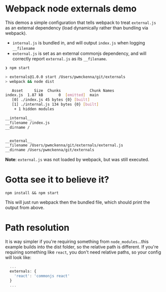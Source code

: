 # Webpack node externals demo

This demos a simple configuration that tells webpack to treat `external.js` as an external dependency (load dynamically rather than bundling via webpack).

- `internal.js` is bundled in, and will output `index.js` when logging `__filename`
- `external.js` is set as an external commonjs dependency, and will correctly report `external.js` as its `__filename`.

```bash
❯ npm start

> externals@1.0.0 start /Users/pwmckenna/git/externals
> webpack && node dist

   Asset     Size  Chunks             Chunk Names
index.js  1.87 kB       0  [emitted]  main
   [0] ./index.js 45 bytes {0} [built]
   [1] ./internal.js 134 bytes {0} [built]
    + 1 hidden modules

__internal__
__filename /index.js
__dirname /


__external__
__filename /Users/pwmckenna/git/externals/external.js
__dirname /Users/pwmckenna/git/externals
```

__Note__: `external.js` was not loaded by webpack, but was still executed.

# Gotta see it to believe it?

`npm install && npm start`

This will just run webpack then the bundled file, which should print the output from above.

# Path resolution

It is way simpler if you're requiring something from `node_modules`...this example builds into the dist folder, so the relative path is different. If you're requiring something like `react`, you don't need relative paths, so your config will look like:

```js
  ...
  externals: {
    'react': 'commonjs react'
  }
  ...
```
